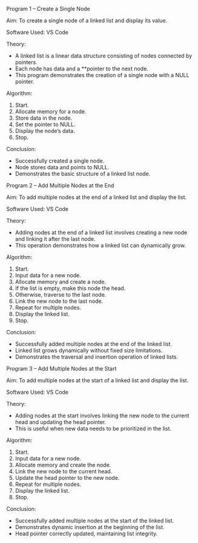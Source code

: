 Program 1 – Create a Single Node

Aim:
To create a single node of a linked list and display its value.

Software Used:
VS Code

Theory:

* A linked list is a linear data structure consisting of nodes connected by pointers.
* Each node has data and a **pointer to the next node.
* This program demonstrates the creation of a single node with a NULL pointer.

Algorithm:

1. Start.
2. Allocate memory for a node.
3. Store data in the node.
4. Set the pointer to NULL.
5. Display the node’s data.
6. Stop.

Conclusion:

* Successfully created a single node.
* Node stores data and points to NULL.
* Demonstrates the basic structure of a linked list node.

Program 2 – Add Multiple Nodes at the End

Aim:
To add multiple nodes at the end of a linked list and display the list.

Software Used:
VS Code 

Theory:

* Adding nodes at the end of a linked list involves creating a new node and linking it after the last node.
* This operation demonstrates how a linked list can dynamically grow.

Algorithm:

1. Start.
2. Input data for a new node.
3. Allocate memory and create a node.
4. If the list is empty, make this node the head.
5. Otherwise, traverse to the last node.
6. Link the new node to the last node.
7. Repeat for multiple nodes.
8. Display the linked list.
9. Stop.

Conclusion:

* Successfully added multiple nodes at the end of the linked list.
* Linked list grows dynamically without fixed size limitations.
* Demonstrates the traversal and insertion operation of linked lists.

Program 3 – Add Multiple Nodes at the Start

Aim:
To add multiple nodes at the start of a linked list and display the list.

Software Used:
VS Code

Theory:

* Adding nodes at the start involves linking the new node to the current head and updating the head pointer.
* This is useful when new data needs to be prioritized in the list.

Algorithm:

1. Start.
2. Input data for a new node.
3. Allocate memory and create the node.
4. Link the new node to the current head.
5. Update the head pointer to the new node.
6. Repeat for multiple nodes.
7. Display the linked list.
8. Stop.

Conclusion:

* Successfully added multiple nodes at the start of the linked list.
* Demonstrates dynamic insertion at the beginning of the list.
* Head pointer correctly updated, maintaining list integrity.


